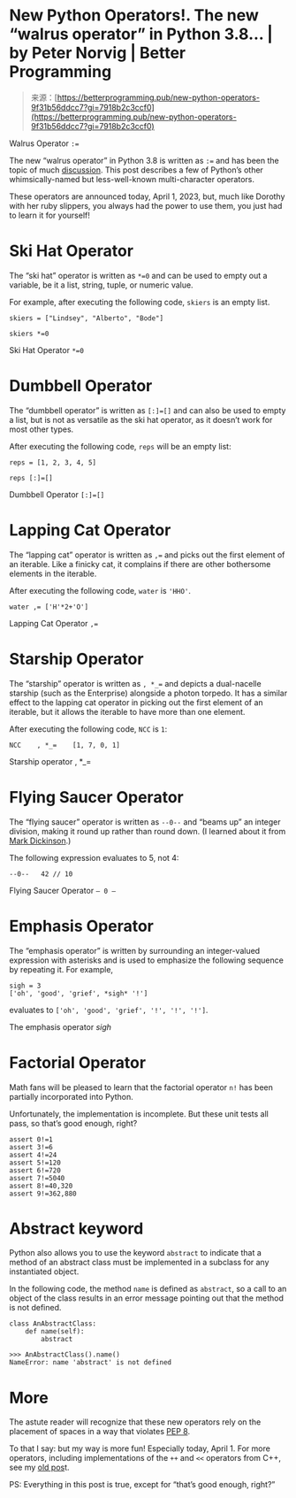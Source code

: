 <!--yml
category: 未分类
date: 2024-05-27 14:59:44
-->

# New Python Operators!. The new “walrus operator” in Python 3.8… | by Peter Norvig | Better Programming

> 来源：[https://betterprogramming.pub/new-python-operators-9f31b56ddcc7?gi=7918b2c3ccf0](https://betterprogramming.pub/new-python-operators-9f31b56ddcc7?gi=7918b2c3ccf0)

Walrus Operator `:=`

The new “walrus operator” in Python 3.8 is written as `:=` and has been the topic of much [discussion](https://docs.python.org/3/whatsnew/3.8.html). This post describes a few of Python’s other whimsically-named but less-well-known multi-character operators.

These operators are announced today, April 1, 2023, but, much like Dorothy with her ruby slippers, you always had the power to use them, you just had to learn it for yourself!

# Ski Hat Operator

The “ski hat” operator is written as `*=0` and can be used to empty out a variable, be it a list, string, tuple, or numeric value.

For example, after executing the following code, `skiers` is an empty list.

```
skiers = ["Lindsey", "Alberto", "Bode"]

skiers *=0
```

Ski Hat Operator `*=0`

# Dumbbell Operator

The “dumbbell operator” is written as `[:]=[]` and can also be used to empty a list, but is not as versatile as the ski hat operator, as it doesn’t work for most other types.

After executing the following code, `reps` will be an empty list:

```
reps = [1, 2, 3, 4, 5]

reps [:]=[]
```

Dumbbell Operator `[:]=[]`

# Lapping Cat Operator

The “lapping cat” operator is written as `,=` and picks out the first element of an iterable. Like a finicky cat, it complains if there are other bothersome elements in the iterable.

After executing the following code, `water` is `'HHO'`.

```
water ,= ['H'*2+'O']
```

Lapping Cat Operator `,=`

# Starship Operator

The “starship” operator is written as `, *_=` and depicts a dual-nacelle starship (such as the Enterprise) alongside a photon torpedo. It has a similar effect to the lapping cat operator in picking out the first element of an iterable, but it allows the iterable to have more than one element.

After executing the following code, `NCC` is `1`:

```
NCC    , *_=    [1, 7, 0, 1]
```

Starship operator , *_=

# Flying Saucer Operator

The “flying saucer” operator is written as `--0--` and “beams up” an integer division, making it round up rather than round down. (I learned about it from [Mark Dickinson](https://www.enthought.com/team/mark-dickinson-2/).)

The following expression evaluates to 5, not 4:

```
--0--   42 // 10
```

Flying Saucer Operator `— 0 —`

# Emphasis Operator

The “emphasis operator” is written by surrounding an integer-valued expression with asterisks and is used to emphasize the following sequence by repeating it. For example,

```
sigh = 3
['oh', 'good', 'grief', *sigh* '!']
```

evaluates to `['oh', 'good', 'grief', '!', '!', '!']`.

The emphasis operator *sigh*

# Factorial Operator

Math fans will be pleased to learn that the factorial operator `n!` has been partially incorporated into Python.

Unfortunately, the implementation is incomplete. But these unit tests all pass, so that’s good enough, right?

```
assert 0!=1
assert 3!=6
assert 4!=24
assert 5!=120
assert 6!=720
assert 7!=5040
assert 8!=40,320
assert 9!=362,880
```

# Abstract keyword

Python also allows you to use the keyword `abstract` to indicate that a method of an abstract class must be implemented in a subclass for any instantiated object.

In the following code, the method `name` is defined as `abstract`, so a call to an object of the class results in an error message pointing out that the method is not defined.

```
class AnAbstractClass:
    def name(self): 
        abstract

>>> AnAbstractClass().name()
NameError: name 'abstract' is not defined
```

# More

The astute reader will recognize that these new operators rely on the placement of spaces in a way that violates [PEP 8](https://peps.python.org/pep-0008/).

To that I say: but my way is more fun! Especially today, April 1\. For more operators, including implementations of the `++` and `<<` operators from C++, see my [old pos](https://norvig.com/python-iaq.html)t.

PS: Everything in this post is true, except for “that’s good enough, right?”